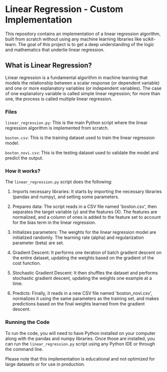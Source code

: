 # Linear Regression - Custom Implementation

This repository contains an implementation of a linear regression algorithm, built from scratch without using any machine learning libraries like scikit-learn. The goal of this project is to get a deep understanding of the logic and mathematics that underlie linear regression.

## What is Linear Regression?

Linear regression is a fundamental algorithm in machine learning that models the relationship between a scalar response (or dependent variable) and one or more explanatory variables (or independent variables). The case of one explanatory variable is called simple linear regression; for more than one, the process is called multiple linear regression.

### Files

`linear_regression.py`: This is the main Python script where the linear regression algorithm is implemented from scratch.

`boston.csv`: This is the training dataset used to train the linear regression model.

`boston_novi.csv`: This is the testing dataset used to validate the model and predict the output.

### How it works?

The `linear_regression.py` script does the following:

1. Imports necessary libraries: It starts by importing the necessary libraries (pandas and numpy), and setting some parameters.

2. Prepares data: The script reads in a CSV file named 'boston.csv', then separates the target variable (y) and the features (X). The features are normalized, and a column of ones is added to the feature set to account for the bias term in the linear regression.

3. Initializes parameters: The weights for the linear regression model are initialized randomly. The learning rate (alpha) and regularization parameter (beta) are set.

4. Gradient Descent: It performs one iteration of batch gradient descent on the entire dataset, updating the weights based on the gradient of the cost function.

5. Stochastic Gradient Descent: It then shuffles the dataset and performs stochastic gradient descent, updating the weights one example at a time.

6. Predicts: Finally, it reads in a new CSV file named 'boston_novi.csv', normalizes it using the same parameters as the training set, and makes predictions based on the final weights learned from the gradient descent.

### Running the Code

To run the code, you will need to have Python installed on your computer along with the pandas and numpy libraries. Once those are installed, you can run the `linear_regression.py` script using any Python IDE or through the command line.

Please note that this implementation is educational and not optimized for large datasets or for use in production.

